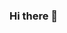 ### Hi there 👋

<!--
**MahdiAziz88/MahdiAziz88** is a ✨ _special_ ✨ repository because its `README.md` (this file) appears on your GitHub profile.

Here are some ideas to get you started:

- 🔭 I’m currently working on a game called CyberRun, which is a cyberpunk based first person arcade shooter plus platformer :)
- 🌱 I’m currently learning game development!
- 👯 I’m looking to collaborate on my game!
- 🤔 I’m looking for help with my game :D
- 💬 Ask me about my game :)
- 📫 How to reach me: @mahdiskind on instagram ;)
- 😄 Pronouns: he/him
- ⚡ Fun fact: I have a small local business :D
-->
